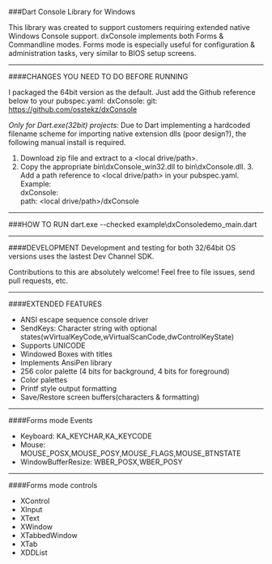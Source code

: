 
###Dart Console Library for Windows

This library was created to support customers requiring extended native Windows Console support.
dxConsole implements both Forms & Commandline modes. Forms mode is especially useful for configuration &
administration tasks, very similar to BIOS setup screens.

------------------------------------
####CHANGES YOU NEED TO DO BEFORE RUNNING

I packaged the 64bit version as the default.
Just add the Github reference below to your pubspec.yaml:
  dxConsole:
    git: https://github.com/osstekz/dxConsole

_Only for Dart.exe(32bit) projects:_
Due to Dart implementing a hardcoded filename scheme for importing native extension dlls (poor design?), the following manual install is required.
   
  1. Download zip file and extract to a <local drive/path>.
  2. Copy the appropriate bin\dxConsole_win32.dll to bin\dxConsole.dll. 
	3. Add a path reference to <local drive/path> in your pubspec.yaml. Example:<br />
  		dxConsole:<br />
    		path: <local drive/path>/dxConsole
	
------------------------------------
###HOW TO RUN
dart.exe --checked  example\dxConsoledemo_main.dart
 
------------------------------------
####DEVELOPMENT
Development and testing for both 32/64bit OS versions uses the lastest Dev Channel SDK.  

Contributions to this are absolutely welcome! Feel free to file issues, send pull requests, etc.
 
------------------------------------
####EXTENDED FEATURES
- ANSI escape sequence console driver
- SendKeys: Character string with optional states(wVirtualKeyCode,wVirtualScanCode,dwControlKeyState)
- Supports UNICODE
- Windowed Boxes with titles
- Implements AnsiPen library
- 256 color palette (4 bits for background, 4 bits for foreground)
- Color palettes
- Printf style output formatting
- Save/Restore screen buffers(characters & formatting)

------------------------------------
####Forms mode Events
- Keyboard: KA_KEYCHAR,KA_KEYCODE
- Mouse: MOUSE_POSX,MOUSE_POSY,MOUSE_FLAGS,MOUSE_BTNSTATE
- WindowBufferResize: WBER_POSX,WBER_POSY

------------------------------------
####Forms mode controls
- XControl
- XInput
- XText
- XWindow
- XTabbedWindow
- XTab
- XDDList
